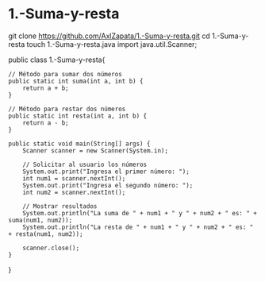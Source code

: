 # 1.-Suma-y-resta
git clone https://github.com/AxlZapata/1.-Suma-y-resta.git
cd 1.-Suma-y-resta
touch 1.-Suma-y-resta.java
import java.util.Scanner;

public class  1.-Suma-y-resta{

    // Método para sumar dos números
    public static int suma(int a, int b) {
        return a + b;
    }

    // Método para restar dos números
    public static int resta(int a, int b) {
        return a - b;
    }

    public static void main(String[] args) {
        Scanner scanner = new Scanner(System.in);

        // Solicitar al usuario los números
        System.out.print("Ingresa el primer número: ");
        int num1 = scanner.nextInt();
        System.out.print("Ingresa el segundo número: ");
        int num2 = scanner.nextInt();

        // Mostrar resultados
        System.out.println("La suma de " + num1 + " y " + num2 + " es: " + suma(num1, num2));
        System.out.println("La resta de " + num1 + " y " + num2 + " es: " + resta(num1, num2));

        scanner.close();
    }
}
